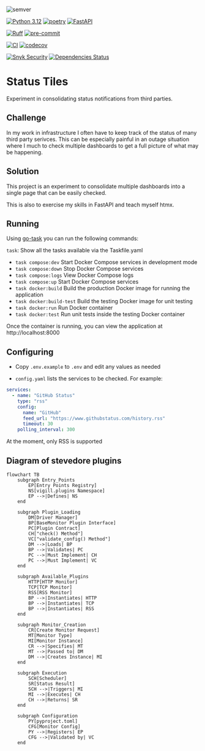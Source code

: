 ![semver](https://img.shields.io/badge/semver-0.1.0-blue)

[![Python 3.12](https://img.shields.io/badge/python-3.12-blue.svg)](https://www.python.org/downloads/release/python-360/)
[![poetry](https://img.shields.io/endpoint?url=https://python-poetry.org/badge/v0.json)](https://python-poetry.org/)
[![FastAPI](https://img.shields.io/badge/FastAPI-0.115.6-009688.svg?logo=fastapi)](https://fastapi.tiangolo.com)

[![Ruff](https://img.shields.io/endpoint?url=https://raw.githubusercontent.com/astral-sh/ruff/main/assets/badge/v2.json)](https://github.com/astral-sh/ruff)
[![pre-commit](https://img.shields.io/badge/pre--commit-enabled-brightgreen?logo=pre-commit)](https://github.com/pre-commit/pre-commit)


[![CI](https://github.com/spackle0/status-tiles/actions/workflows/docker-build-test.yaml/badge.svg)](https://github.com/johndoe/my-project/actions/workflows/ci.yml)
[![codecov](https://codecov.io/gh/spackle0/status-tiles/graph/badge.svg?token=YJVD7W9Q37)](https://codecov.io/gh/spackle0/status-tiles)

[![Snyk Security](https://snyk.io/test/github/spackle0/status-tiles/badge.svg)](https://snyk.io/test/github/spackle0/status-tiles)
[![Dependencies Status](https://img.shields.io/badge/dependencies-up%20to%20date-brightgreen.svg)](https://github.com/spackle0/status-tiles/pulls?utf8=%E2%9C%93&q=is%3Apr%20author%3Aapp%2Fdependabot)


# Status Tiles
Experiment in consolidating status notifications from third parties.

## Challenge
In my work in infrastructure I often have to keep track of the status of many
third party serivces. This can be especially painful in an outage situation
where I much to check multiple dashboards to get a full picture of what may be
happening.

## Solution
This project is an experiment to consolidate multiple dashboards into a single
page that can be easily checked.

This is also to exercise my skills in FastAPI and teach myself htmx.

## Running

Using [go-task](https://taskfile.dev/) you can run the following commands:

`task`: Show all the tasks available via the Taskfile.yaml

* `task compose:dev`             Start Docker Compose services in development mode
* `task compose:down`            Stop Docker Compose services
* `task compose:logs`            View Docker Compose logs
* `task compose:up`              Start Docker Compose services
* `task docker:build`            Build the production Docker image for running the application
* `task docker:build-test`       Build the testing Docker image for unit testing
* `task docker:run`              Run Docker container
* `task docker:test`             Run unit tests inside the testing Docker container

Once the container is running, you can view the application at http://localhost:8000

## Configuring

* Copy `.env.example` to `.env` and edit any values as needed

* `config.yaml` lists the services to be checked. For example:

```yaml
services:
  - name: "GitHub Status"
    type: "rss"
    config:
      name: "GitHub"
      feed_url: "https://www.githubstatus.com/history.rss"
      timeout: 30
    polling_interval: 300
```

At the moment, only RSS is supported

## Diagram of stevedore plugins

```mermaid
flowchart TB
    subgraph Entry_Points
        EP[Entry Points Registry]
        NS[vigill.plugins Namespace]
        EP -->|Defines| NS
    end

    subgraph Plugin_Loading
        DM[Driver Manager]
        BP[BaseMonitor Plugin Interface]
        PC[Plugin Contract]
        CH["check() Method"]
        VC["validate_config() Method"]
        DM -->|Loads| BP
        BP -->|Validates| PC
        PC -->|Must Implement| CH
        PC -->|Must Implement| VC
    end

    subgraph Available_Plugins
        HTTP[HTTP Monitor]
        TCP[TCP Monitor]
        RSS[RSS Monitor]
        BP -->|Instantiates| HTTP
        BP -->|Instantiates| TCP
        BP -->|Instantiates| RSS
    end

    subgraph Monitor_Creation
        CR[Create Monitor Request]
        MT[Monitor Type]
        MI[Monitor Instance]
        CR -->|Specifies| MT
        MT -->|Passed to| DM
        DM -->|Creates Instance| MI
    end

    subgraph Execution
        SCH[Scheduler]
        SR[Status Result]
        SCH -->|Triggers| MI
        MI -->|Executes| CH
        CH -->|Returns| SR
    end

    subgraph Configuration
        PY[pyproject.toml]
        CFG[Monitor Config]
        PY -->|Registers| EP
        CFG -->|Validated by| VC
    end
```
